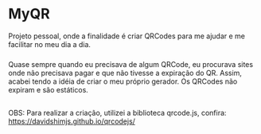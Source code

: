 # MyQR
 Projeto pessoal, onde a finalidade é criar QRCodes para me ajudar e me facilitar no meu dia a dia. 
 ###
 Quase sempre quando eu precisava de algum QRCode, eu procurava sites onde não precisava pagar e que não tivesse a expiração do QR. 
 Assim, acabei tendo a idéia de criar o meu próprio gerador. Os QRCodes não expiram e são estáticos.
 ##
 OBS: Para realizar a criação, utilizei a biblioteca qrcode.js, confira: https://davidshimjs.github.io/qrcodejs/
